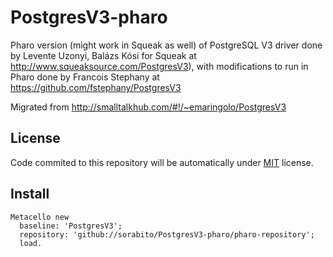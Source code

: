 # PostgresV3-pharo
Pharo version (might work in Squeak as well) of PostgreSQL V3 driver done by Levente Uzonyi, Balázs Kósi for Squeak at http://www.squeaksource.com/PostgresV3), with modifications to run in Pharo done by Francois Stephany at https://github.com/fstephany/PostgresV3

Migrated from http://smalltalkhub.com/#!/~emaringolo/PostgresV3

## License
Code commited to this repository will be automatically under [MIT](https://opensource.org/licenses/mit-license.php) license.

## Install

```
Metacello new
  baseline: 'PostgresV3';
  repository: 'github://sorabito/PostgresV3-pharo/pharo-repository';
  load.
```
